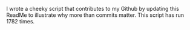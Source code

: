 I wrote a cheeky script that contributes to my Github by updating this ReadMe to illustrate why more than commits matter. This script has run 1782 times.